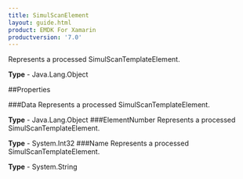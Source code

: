 ```yaml
---
title: SimulScanElement
layout: guide.html
product: EMDK For Xamarin 
productversion: '7.0' 
---
```

Represents a processed SimulScanTemplateElement.

**Type** - Java.Lang.Object

##Properties

###Data
Represents a processed SimulScanTemplateElement.

**Type** - Java.Lang.Object
###ElementNumber
Represents a processed SimulScanTemplateElement.

**Type** - System.Int32
###Name
Represents a processed SimulScanTemplateElement.

**Type** - System.String
